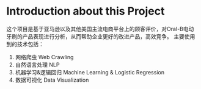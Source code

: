 # Introduction about this Project
这个项目是基于亚马逊以及其他美国主流电商平台上的顾客评价，对Oral-B电动牙刷的产品表现进行分析，从而帮助企业更好的改进产品，高效竞争。
主要使用到的技术包括：
1. 网络爬虫 Web Crawling
2. 自然语言处理 NLP
3. 机器学习&逻辑回归 Machine Learning & Logistic Regression
4. 数据可视化 Data Visualization

